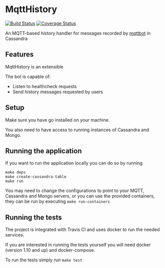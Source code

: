 # MqttHistory

[![Build Status](https://travis-ci.org/topfreegames/mqtt-history.svg?branch=master)](https://travis-ci.org/topfreegames/mqtt-history)
[![Coverage Status](https://coveralls.io/repos/github/topfreegames/mqtt-history/badge.svg?branch=master)](https://coveralls.io/github/topfreegames/mqtt-history?branch=master)

An MQTT-based history handler for messages recorded by [mqttbot](https://github.com/topfreegames/mqttbot) in Cassandra


## Features

MqttHistory is an extensible

The bot is capable of:
- Listen to healthcheck requests
- Send history messages requested by users

## Setup

Make sure you have go installed on your machine.

You also need to have access to running instances of Cassandra and Mongo.

## Running the application

If you want to run the application locally you can do so by running

```
make deps
make create-cassandra-table
make run
```

You may need to change the configurations to point to your MQTT, Cassandra
and Mongo servers, or you can use the provided containers, they can be run
by executing `make run-containers`

## Running the tests

The project is integrated with Travis CI and uses docker to run the needed services.

If you are interested in running the tests yourself you will need docker (version 1.10
and up) and docker-compose.

To run the tests simply run `make test`
